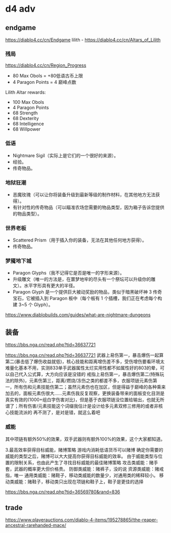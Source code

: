 
# d4 adv 


## endgame 
https://diablo4.cc/cn/Endgame
lilith - https://diablo4.cc/cn/Altars_of_Lilith

### 残局
https://diablo4.cc/cn/Region_Progress
+ 80 Max Obols = +80低语古币上限
+ 4 Paragon Points = 4 巅峰点数

Lilith Altar rewards:

+ 100 Max Obols
+ 4 Paragon Points
+ 68 Strength
+ 68 Dexterity
+ 68 Intelligence
+ 68 Willpower

### 低语
- Nightmare Sigil（实际上是它们的一个很好的来源）。
- 经验。
- 传奇物品。

### 地狱狂潮
- 恶魔玫瑰（可以让你将装备升级到最新等级的制作材料，在其他地方无法获得）。
- 有针对性的传奇物品（可以瞄准农场您需要的物品类型，因为箱子告诉您提供的物品类型）。

### 世界老板
- Scattered Prism（用于插入你的装备，无法在其他任何地方获得）。
- 传奇物品。

### 梦魇地下城

- Paragon Glyphs（我不记得它是否是唯一的字形来源）。
- 升级雕文（唯一的方法是，在噩梦地牢的尽头有一个祭坛可以升级你的雕文）。水平字形具有更大的半径。
- Paragon Glyph 是一个提供巨大被动奖励的物品，类似于暗黑破坏神 3 传奇宝石，它被插入到 Paragon 板中（每个板有 1 个插槽，我们正在考虑每个构建 3~5 个 Glyph）。

https://www.diablobuilds.com/guides/what-are-nightmare-dungeons




## 装备

https://bbs.nga.cn/read.php?tid=36637721

https://bbs.nga.cn/read.php?tid=36637721
武器上易伤第一，暴击爆伤一起算第二(暴击低了爆伤收益就低)，核心技能和距离增伤差不多，受伤增伤要看环境太难量化基本不用，实测833单手武器属性太烂实用性都不如属性好的803的晕，可以自己代入公式算，大方向应该是没错的
戒指上易伤第一，暴击爆伤第二(特殊玩法的除外)，元素伤第三，距离/燃烧/冻伤之类的都差不多，衣服项链元素伤第一，所有伤和元素技能伤第二；虽然元素伤也在加区，但是得益于巅峰的各种乘来加去的，面板元素伤很大……元素伤我反复观察，更换装备带来的面板变化目测是真实有效的(1000+组白字伤害对比)，但是基于衣服项链没位置给输出，也就无所谓了；所有伤害/元素技能这个词缀我估计是设计给多元素双修三修用的或者非核心技能流派的
再不测了，是对是错，就这么着吧

### 威能

其中项链有额外50%的效果，双手武器则有额外100%的效果，这个大家都知道。

3.最高效率获得目标威能，赌博策略
游戏内消耗低语货币可以赌博
确定你需要的威能的类型之后，赌博可以大大提高你获得目标威能的效率。
由于威能类型与位置的限制关系，也由此产生了寻找目标威能的最佳赌博策略
攻击类威能：赌手套，武器的概率更大但价格贵。
防御类威能：赌裤子，没的说
资源类威能：赌戒指，唯一
通用类威能：赌鞋子，移动类威能的数量少，对通用类的稀释较小。
移动类威能：赌鞋子，移动类只出现在项链和鞋子上，鞋子是更佳的选择

https://bbs.nga.cn/read.php?tid=36569780&rand=836

## trade 

https://www.playerauctions.com/diablo-4-items/195278865i!the-reaper-ancestral-rarehanded-mace/

